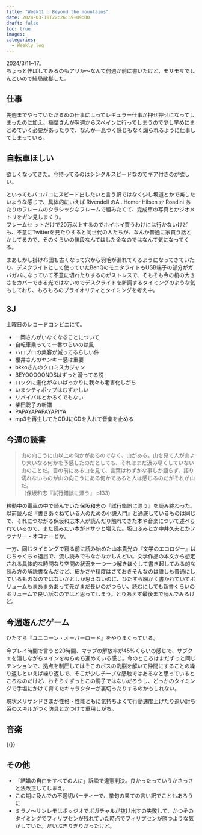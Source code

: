 ```yaml
---
title: "Week11 : Beyond the mountains"
date: 2024-03-18T22:26:59+09:00
draft: false
toc: true
images:
categories:
  - Weekly log
---
```

2024/3/11~17。  
ちょっと伸ばしてみるのもアリか～なんて何週か前に書いたけど、モサモサでしんどいので結局散髪した。

<!--more-->

## 仕事

先週までやっていただるめの仕事によってレギュラー仕事が押せ押せになってしまったのに加え、稲葉さんが翌週からスペインに行ってしまうので少し早めにまとめていく必要があったりで、なんか一息つく感じもなく煽られるように仕事してしまっている。

## 自転車ほしい

欲しくなってきた。今持ってるのはシングルスピードなのでギア付きのが欲しい。

といってもバコバコにスピード出したいと言う訳ではなく少し坂道とかで楽したいような感じで、具体的にいえば Rivendell のA . Homer Hilsen か Roadini あたりのフレームのクラシックなフレームで組みたくて、完成車の写真とかジオメトリをガン見しまくり。  
フレームセ  ットだけで20万以上するのでホイホイ買うわけには行かないけども、不意にTwitterを見たりすると同世代の人たちが、なんか普通に家買う話とかしてるので、そのくらいの値段なんてはした金なのではなんて気になってくる。

まあしかし掛け布団も古くなって穴から羽毛が漏れてくるようになってきていたり、デスクライトとして使っていたBenQのモニタライトもUSB端子の部分がガバガバになっていて不意に切れたりするのがストレスで、そもそも今の机の大きさをカバーできる光ではないのでデスクライトを新調するタイミングのような気もしており、もろもろのプライオリティとタイミングを考え中。

## 3J

土曜日のレコードコンビニにて。

- 一岡さんがいなくなることについて
- 自転車乗ってて一番つらいのは風
- ハロプロの集客が減ってるらしい件
- 櫻井さんのヤンキー感は重要
- bkkoさんのクロミスカジャン
- BEYOOOOONDSはずっと滑ってる説
- ロックに進化がないばっかりに我々も老害化しがち
- いまシティポップはむずかしい
- リバイバルとかろくでもない
- 柴田聡子の新譜
- PAPAYAPAPAYAPIYA
- mp3を再生してたCDJにCDを入れて音楽を止める

## 今週の読書

> 山の向こうに山以上の何かがあるのでなく、山がある。山を見て人が山より大いなる何かを予感したのだとしても、それはまだ汲み尽くしていない山のことだ。目の前にある山を見て、言葉はわずかな事しか語らず、語り切れないものが山の向こうにある何かであると人は感じるのだがそれが山だ。  
（保坂和志『試行錯誤に漂う』 p133）

移動中の電車の中で読んでいた保坂和志の『試行錯誤に漂う』を読み終わった。  
以前読んだ『書きあぐねている人のための小説入門』と通底しているものは同じで、それにつながる保坂和志本人が読んだり触れてきた本や音楽について述べられているので、また読みたい本がドサッと増えた。坂口ふみとか中井久夫とかフラナリー・オコナーとか。

一方、同じタイミングで寝る前に読み始めた山本貴光の『文学のエコロジー』はむちゃくちゃ退屈で、流し読みでもなかなかしんどい。文学作品の本文から想定される具体的な時間なり空間の状況を一つ一つ解きほぐして書き起してみる的な読み方の解説書なんだけど、細かさや精度はさておきそんなのは誰しも普通にしているものなのではないかとしか思えないのに、ひたすら細かく書かれていてボリュームもまあまああって先がまだ長いのがつらい、読むにしても新書くらいのボリュームで良い話なのではと思ってしまう。とりあえず最後まで読んでみるけど。

## 今週遊んだゲーム

ひたすら『ユニコーン・オーバーロード』をやりまくっている。

今プレイ時間で言うと20時間、マップの解放率が45%くらいの感じで、サブクエを潰しながらメインをぬらぬら進めている感じ。今のところはまだずっと同じテンションで、拠点を制圧してはそこのボスの洗脳を解いて仲間にすることの繰り返しといえば繰り返しで、そこが少しチープな感触ではあるなと思っているところなのだけど、おそらくずっとこの調子ではないだろうし、どっかのタイミングで手塩にかけて育てたキャラクターが裏切ったりするのかもしれない。

現状メリザンドさまが性格・性能ともに気持ちよくて行動速度上げたり追い討ち系のスキルがつく防具とかつけて重用しがち。

## 音楽

{{<youtube UW3zw0Mlxlg>}}

## その他

- 「結婚の自由をすべての人に」訴訟で違憲判決。良かったっていうかさっさと法改正してしまえ。
- この期に及んでの不適切パーティーで、挙句の果ての言い訳でこともあろうに
- ミラノ〜サンレモはポッジオでポガチャルが抜け出すの失敗して、かつそのタイミングでフィリプセンが残れていた時点でフィリプセンが勝つような気がしていた。だいぶぎりぎりだったけど。
